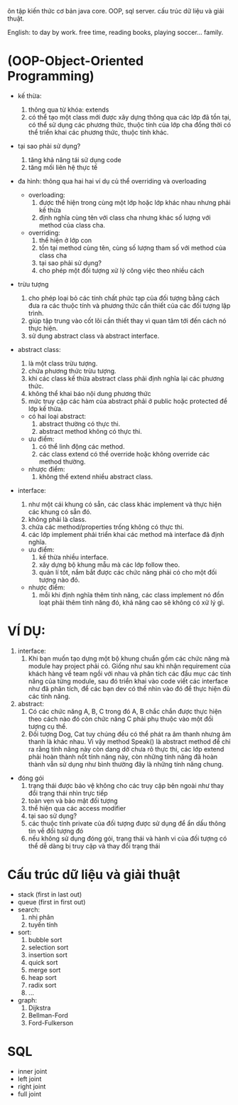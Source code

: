 ôn tập kiến thức cơ bản java core.
OOP,  sql server.
cấu trúc dữ liệu và giải thuật.

English:
to day by work.
free time, reading books, playing soccer…
family.



# (OOP-Object-Oriented Programming)
+ kế thừa:
	1. thông qua từ khóa: extends
	2. có thể tạo một class mới được xây dựng thông qua các lớp đã tồn tại, có thể sử dụng các phương thức, thuộc tính của lớp cha đồng thời có thể triển khai các phương thức, thuộc tính khác.
+ tại sao phải sử dụng?
	1. tăng khả năng tái sử dụng code
	2. tăng mối liên hệ thực tế 
+ đa hình: thông qua hai hai ví dụ củ thể overriding và overloading
	+ overloading:	
		1. được thể hiện trong cùng một lớp hoặc lớp khác nhau nhưng phải kế thừa
		2. định nghĩa cùng tên với class cha nhưng khác số lượng với method của class cha.
	+ overriding:	
		1. thể hiện ở lớp con 
		2. tồn tại method cùng tên, cùng số lượng tham số với method của class cha
		3. tại sao phải sử dụng?
		4. cho phép một đối tượng xử lý công việc theo nhiều cách	
+ trừu tượng 
	1. cho phép loại bỏ các tính chất phức tạp của đối tượng bằng cách đưa ra các thuộc tính và phương thức cần thiết của các đối tượng lập trình.
	2. giúp tập trung vào cốt lõi cần thiết thay vì quan tâm tới đến cách nó thực hiện.
	3. sử dụng abstract class và abstract interface.	
+ abstract class:
	1. là một class trừu tượng.
	2. chứa phương thức trừu tượng.
	3. khi các class kế thừa abstract class phải định nghĩa lại các phương thức.
	4. không thể khai báo nội dung phương thức
	5. mức truy cập các hàm của abstract phải ở public hoặc protected để lớp kế thừa.
	+ có hai loại abstract: 
		1. abstract thường có thực thi.
		2. abstract method không có thực thi.
	+ ưu điểm:
		1. có thể linh động các method.
		2. các class extend có thể override hoặc không override các method thường.
	+ nhược điểm:
		1. không thể extend nhiều abstract class.

+ interface:
	1. như một cái khung có sẵn, các class khác implement và thực hiện các khung có sẵn đó.
	2. không phải là class.
	3. chứa các method/properties trống không có thực thi.
	4. các lớp implement phải triển khai các method mà interface đã định nghĩa.
	+ ưu điểm:
		1. kế thừa nhiều interface.
		2. xây dựng bộ khung mẫu mà các lớp follow theo.
		3. quản lí tốt, nắm bắt được các chức năng phải có cho một đối tượng nào đó.
	+ nhược điểm:
		1. mỗi khi định nghĩa thêm tính năng, các class implement nó đồn loạt phải thêm tính năng đó, khả năng cao sẽ không có xử lý gì.

# VÍ DỤ:
1. interface:
	1. Khi bạn muốn tạo dựng một bộ khung chuẩn gồm các chức năng mà module hay project phải có. 
	Giống như sau khi nhận requirement của khách hàng về team ngồi với nhau và phân tích các đầu mục các tính năng của từng module, 
	sau đó triển khai vào code viết các interface như đã phân tích,
	để các bạn dev có thể nhìn vào đó để thực hiện đủ các tính năng.
2. abstract:
	1. Có các chức năng A, B, C trong đó A, B chắc chắn được thực hiện theo cách nào đó
	còn chức năng C phải phụ thuộc vào một đối tượng cụ thể.
	2. Đối tượng Dog, Cat tuy chúng đều có thể phát ra âm thanh nhưng âm thanh là khác nhau. 
	Vì vậy method Speak() là abstract method để chỉ ra rằng tính năng này còn dang dở chưa rõ thực thi, 
	các lớp extend phải hoàn thành nốt tính năng này, 
	còn những tính năng đã hoàn thành vẫn sử dụng như bình thường đây là những tính năng chung.
+ đóng gói
	1. trạng thái được bảo vệ không cho các truy cập bên ngoài như thay đổi trạng thái nhìn trực tiếp
	2. toàn vẹn và bảo mật đối tượng 
	3. thể hiện qua các access modifier 	
	4. tại sao sử dụng?
	5. các thuộc tính private của đối tượng được sử dụng để ẩn dấu thông tin về đối tượng đó
	6. nếu không sử dụng đóng gói, trạng thái và hành vi của đối tượng có thể dễ dàng bị truy cập và thay đổi trạng thái
# Cấu trúc dữ liệu và giải thuật
+ stack (first in last out)
+ queue (first in first out)
+ search:
	1. nhị phân
	2. tuyến tính
+ sort:
	1. bubble sort
	2. selection sort
	3. insertion sort
	4. quick sort
	5. merge sort
	6. heap sort
	7. radix sort
	8. ...
+ graph:
	1. Dijkstra
	2. Bellman-Ford
	3. Ford-Fulkerson
	
# SQL
+ inner joint
+ left joint
+ right joint
+ full joint
